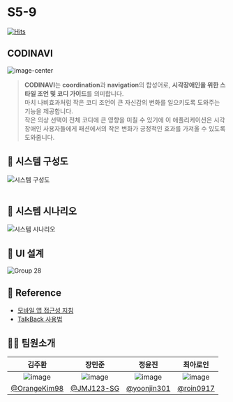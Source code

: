 # S5-9
[![Hits](https://hits.seeyoufarm.com/api/count/incr/badge.svg?url=https%3A%2F%2Fgithub.com%2FCapstone-Clothing%2FCODINAVI&count_bg=%23746DC4&title_bg=%23B695D0&icon=&icon_color=%23E7E7E7&title=hits&edge_flat=false)](https://hits.seeyoufarm.com)
## CODINAVI
![image-center](https://github.com/Capstone-Clothing/CODINAVI/assets/151013952/dbb5e86a-b55d-4249-afc8-948d53e87cfe)

>**CODINAVI**는 **coordination**과 **navigation**의 합성어로, **시각장애인을 위한 스타일 조언 및 코디 가이드**를 의미합니다.   
마치 나비효과처럼 작은 코디 조언이 큰 자신감의 변화를 일으키도록 도와주는 기능을 제공합니다.   
작은 의상 선택이 전체 코디에 큰 영향을 미칠 수 있기에 이 애플리케이션은 시각장애인 사용자들에게 패션에서의 작은 변화가 긍정적인 효과를 가져올 수 있도록 도와줍니다.


## 📂 시스템 구성도
![시스템 구성도](https://github.com/Capstone-Clothing/CODINAVI/assets/151013952/a4eb1c1c-b4a7-411c-a9cd-8609788609cb)     <br><br>
   

## 📂 시스템 시나리오
![시스템 시나리오](https://github.com/Capstone-Clothing/CODINAVI/assets/132319686/19a1d1ce-4dae-4f6e-a61b-8bacb10a0f1e)
   

## 📱 UI 설계
![Group 28](https://github.com/Capstone-Clothing/CODINAVI/assets/151013952/4fb28fa5-a62c-44d0-b88c-42fd172bf00f)
   

## 📄 Reference
- [모바일 앱 접근성 지침](https://www.nld.go.kr/ableFront/new_standard_guide/accessibility.jsp)
- [TalkBack 사용법](https://support.google.com/accessibility/answer/6007100?hl=ko)
   

## 👫🏻 팀원소개
|김주환|장민준|정윤진|최아로인|
|:---:|:---:|:---:|:---:|
|![image](https://github.com/Capstone-Clothing/CODINAVI/assets/151013952/5b0c2869-9af6-4622-ad56-a6966412ca03)|![image](https://github.com/Capstone-Clothing/CODINAVI/assets/151013952/5b0c2869-9af6-4622-ad56-a6966412ca03)|![image](https://github.com/Capstone-Clothing/CODINAVI/assets/151013952/2ebaae4c-b371-4933-a116-2c20ff049f68)|![image](https://github.com/Capstone-Clothing/CODINAVI/assets/151013952/8427506a-f31d-435a-99b4-15357e5d6c6d)|
|[@OrangeKim98](https://github.com/OrangeKim98)|[@JMJ123-SG](https://github.com/JMJ123-SG)|[@yoonjin301](https://github.com/yoonjin301)|[@roin0917](https://github.com/roin0917)|

